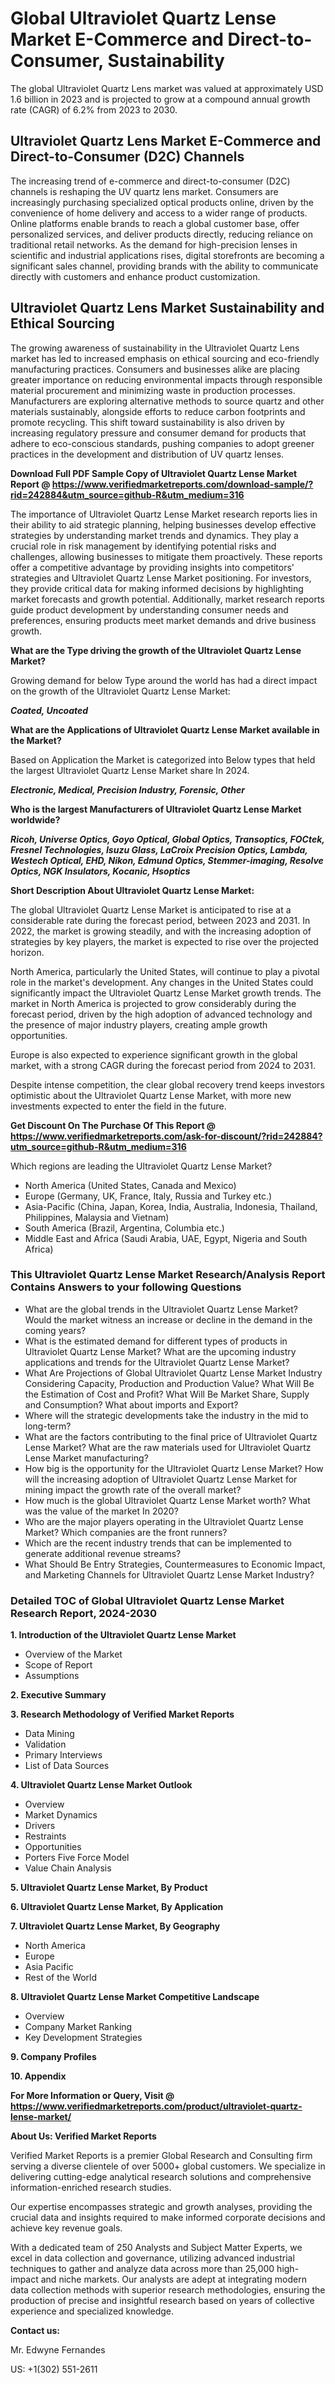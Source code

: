 <h1>Global Ultraviolet Quartz Lense Market E-Commerce and Direct-to-Consumer, Sustainability</h1><p class=""><p>The global Ultraviolet Quartz Lens market was valued at approximately USD 1.6 billion in 2023 and is projected to grow at a compound annual growth rate (CAGR) of 6.2% from 2023 to 2030.</p><h2>Ultraviolet Quartz Lens Market E-Commerce and Direct-to-Consumer (D2C) Channels</h2><p>The increasing trend of e-commerce and direct-to-consumer (D2C) channels is reshaping the UV quartz lens market. Consumers are increasingly purchasing specialized optical products online, driven by the convenience of home delivery and access to a wider range of products. Online platforms enable brands to reach a global customer base, offer personalized services, and deliver products directly, reducing reliance on traditional retail networks. As the demand for high-precision lenses in scientific and industrial applications rises, digital storefronts are becoming a significant sales channel, providing brands with the ability to communicate directly with customers and enhance product customization.</p><h2>Ultraviolet Quartz Lens Market Sustainability and Ethical Sourcing</h2><p>The growing awareness of sustainability in the Ultraviolet Quartz Lens market has led to increased emphasis on ethical sourcing and eco-friendly manufacturing practices. Consumers and businesses alike are placing greater importance on reducing environmental impacts through responsible material procurement and minimizing waste in production processes. Manufacturers are exploring alternative methods to source quartz and other materials sustainably, alongside efforts to reduce carbon footprints and promote recycling. This shift toward sustainability is also driven by increasing regulatory pressure and consumer demand for products that adhere to eco-conscious standards, pushing companies to adopt greener practices in the development and distribution of UV quartz lenses.</p></p><p class=""><strong>Download Full PDF Sample Copy of Ultraviolet Quartz Lense Market Report @ <a href="https://www.verifiedmarketreports.com/download-sample/?rid=242884&utm_source=github-R&utm_medium=316" target="_blank">https://www.verifiedmarketreports.com/download-sample/?rid=242884&utm_source=github-R&utm_medium=316</a></strong></p><p>The importance of&nbsp;Ultraviolet Quartz Lense Market research reports lies in their ability to aid strategic planning, helping businesses develop effective strategies by understanding market trends and dynamics. They play a crucial role in risk management by identifying potential risks and challenges, allowing businesses to mitigate them proactively. These reports offer a competitive advantage by providing insights into competitors' strategies and Ultraviolet Quartz Lense Market positioning. For investors, they provide critical data for making informed decisions by highlighting market forecasts and growth potential. Additionally, market research reports guide product development by understanding consumer needs and preferences, ensuring products meet market demands and drive business growth.</p><p><strong>What are the&nbsp;Type driving the growth of the Ultraviolet Quartz Lense Market?</strong></p><p id="" class="">Growing demand for below Type around the world has had a direct impact on the growth of the Ultraviolet Quartz Lense Market:</p><p class=""><em><strong>Coated, Uncoated</strong></em></p><p class=""><strong>What are the&nbsp;Applications&nbsp;of Ultraviolet Quartz Lense Market available in the Market?</strong></p><p id="" class="">Based on Application the Market is categorized into Below types that held the largest Ultraviolet Quartz Lense Market share In 2024.</p><p class=""><em><strong>Electronic, Medical, Precision Industry, Forensic, Other</strong></em></p><p class=""><strong>Who is the largest Manufacturers of Ultraviolet Quartz Lense Market worldwide?</strong></p><p><em><strong>Ricoh, Universe Optics, Goyo Optical, Global Optics, Transoptics, FOCtek, Fresnel Technologies, Isuzu Glass, LaCroix Precision Optics, Lambda, Westech Optical, EHD, Nikon, Edmund Optics, Stemmer-imaging, Resolve Optics, NGK Insulators, Kocanic, Hsoptics</strong></em></p><p id="" class=""><strong>Short Description About Ultraviolet Quartz Lense Market:</strong></p><p>The global Ultraviolet Quartz Lense Market is anticipated to rise at a considerable rate during the forecast period, between 2023 and 2031. In 2022, the market is growing steadily, and with the increasing adoption of strategies by key players, the market is expected to rise over the projected horizon.</p><p>North America, particularly the United States, will continue to play a pivotal role in the market's development. Any changes in the United States could significantly impact the Ultraviolet Quartz Lense Market growth trends. The market in North America is projected to grow considerably during the forecast period, driven by the high adoption of advanced technology and the presence of major industry players, creating ample growth opportunities.</p><p>Europe is also expected to experience significant growth in the global market, with a strong CAGR during the forecast period from 2024 to 2031.</p><p>Despite intense competition, the clear global recovery trend keeps investors optimistic about the Ultraviolet Quartz Lense Market, with more new investments expected to enter the field in the future.</p><p id="" class=""><strong>Get Discount On The Purchase Of This Report @ <a href="https://www.verifiedmarketreports.com/ask-for-discount/?rid=242884?utm_source=github-R&utm_medium=316" target="_blank">https://www.verifiedmarketreports.com/ask-for-discount/?rid=242884?utm_source=github-R&utm_medium=316</a></strong></p><p class="">Which regions are leading the Ultraviolet Quartz Lense Market?</p><ul><li>North America (United States, Canada and Mexico)</li><li>Europe (Germany, UK, France, Italy, Russia and Turkey etc.)</li><li>Asia-Pacific (China, Japan, Korea, India, Australia, Indonesia, Thailand, Philippines, Malaysia and Vietnam)</li><li>South America (Brazil, Argentina, Columbia etc.)</li><li>Middle East and Africa (Saudi Arabia, UAE, Egypt, Nigeria and South Africa)</li></ul><h3 id="" class="">This Ultraviolet Quartz Lense Market Research/Analysis Report Contains Answers to your following Questions</h3><ul><li>What are the global trends in the Ultraviolet Quartz Lense Market? Would the market witness an increase or decline in the demand in the coming years?</li><li>What is the estimated demand for different types of products in Ultraviolet Quartz Lense Market? What are the upcoming industry applications and trends for the Ultraviolet Quartz Lense Market?</li><li>What Are Projections of Global Ultraviolet Quartz Lense Market Industry Considering Capacity, Production and Production Value? What Will Be the Estimation of Cost and Profit? What Will Be Market Share, Supply and Consumption? What about imports and Export?</li><li>Where will the strategic developments take the industry in the mid to long-term?</li><li>What are the factors contributing to the final price of Ultraviolet Quartz Lense Market? What are the raw materials used for Ultraviolet Quartz Lense Market manufacturing?</li><li>How big is the opportunity for the Ultraviolet Quartz Lense Market? How will the increasing adoption of Ultraviolet Quartz Lense Market for mining impact the growth rate of the overall market?</li><li>How much is the global Ultraviolet Quartz Lense Market worth? What was the value of the market In 2020?</li><li>Who are the major players operating in the Ultraviolet Quartz Lense Market? Which companies are the front runners?</li><li>Which are the recent industry trends that can be implemented to generate additional revenue streams?</li><li>What Should Be Entry Strategies, Countermeasures to Economic Impact, and Marketing Channels for Ultraviolet Quartz Lense Market Industry?</li></ul><h3 id="" class="">Detailed TOC of Global Ultraviolet Quartz Lense Market Research Report, 2024-2030</h3><p id="" class=""><strong>1. Introduction of the Ultraviolet Quartz Lense Market</strong></p><ul><li>Overview of the Market</li><li>Scope of Report</li><li>Assumptions</li></ul><p id="" class=""><strong>2. Executive Summary</strong></p><p id="" class=""><strong>3. Research Methodology of Verified Market Reports</strong></p><ul><li>Data Mining</li><li>Validation</li><li>Primary Interviews</li><li>List of Data Sources</li></ul><p id="" class=""><strong>4. Ultraviolet Quartz Lense Market Outlook</strong></p><ul><li>Overview</li><li>Market Dynamics</li><li>Drivers</li><li>Restraints</li><li>Opportunities</li><li>Porters Five Force Model</li><li>Value Chain Analysis</li></ul><p id="" class=""><strong>5. Ultraviolet Quartz Lense Market, By Product</strong></p><p id="" class=""><strong>6. Ultraviolet Quartz Lense Market, By Application</strong></p><p id="" class=""><strong>7. Ultraviolet Quartz Lense Market, By Geography</strong></p><ul><li>North America</li><li>Europe</li><li>Asia Pacific</li><li>Rest of the World</li></ul><p id="" class=""><strong>8. Ultraviolet Quartz Lense Market Competitive Landscape</strong></p><ul><li>Overview</li><li>Company Market Ranking</li><li>Key Development Strategies</li></ul><p id="" class=""><strong>9. Company Profiles</strong></p><p id="" class=""><strong>10. Appendix</strong></p><p id="" class=""><strong>For More Information or Query, Visit @ <a href="https://www.verifiedmarketreports.com/product/ultraviolet-quartz-lense-market/" target="_blank">https://www.verifiedmarketreports.com/product/ultraviolet-quartz-lense-market/</a></strong></p><p id="" class=""><strong>About Us: Verified Market Reports</strong></p><p id="" class="">Verified Market Reports is a premier Global Research and Consulting firm serving a diverse clientele of over 5000+ global customers. We specialize in delivering cutting-edge analytical research solutions and comprehensive information-enriched research studies.</p><p id="" class="">Our expertise encompasses strategic and growth analyses, providing the crucial data and insights required to make informed corporate decisions and achieve key revenue goals.</p><p id="" class="">With a dedicated team of 250 Analysts and Subject Matter Experts, we excel in data collection and governance, utilizing advanced industrial techniques to gather and analyze data across more than 25,000 high-impact and niche markets. Our analysts are adept at integrating modern data collection methods with superior research methodologies, ensuring the production of precise and insightful research based on years of collective experience and specialized knowledge.</p><p id="" class=""><strong>Contact us:</strong></p><p id="" class="">Mr. Edwyne Fernandes</p><p id="" class="">US: +1(302) 551-2611</p>